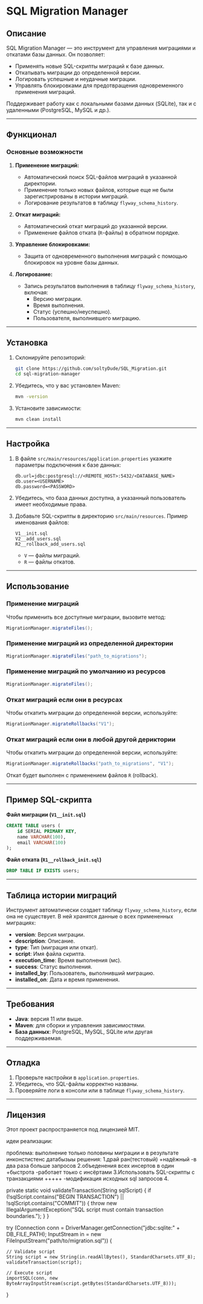 # SQL Migration Manager

## Описание
SQL Migration Manager — это инструмент для управления миграциями и откатами базы данных. Он позволяет:
- Применять новые SQL-скрипты миграций к базе данных.
- Откатывать миграции до определенной версии.
- Логировать успешные и неудачные миграции.
- Управлять блокировками для предотвращения одновременного применения миграций.

Поддерживает работу как с локальными базами данных (SQLite), так и с удаленными (PostgreSQL, MySQL и др.).

---

## Функционал
### Основные возможности
1. **Применение миграций:**
   - Автоматический поиск SQL-файлов миграций в указанной директории.
   - Применение только новых файлов, которые еще не были зарегистрированы в истории миграций.
   - Логирование результатов в таблицу `flyway_schema_history`.

2. **Откат миграций:**
   - Автоматический откат миграций до указанной версии.
   - Применение файлов отката (`R`-файлы) в обратном порядке.

3. **Управление блокировками:**
   - Защита от одновременного выполнения миграций с помощью блокировок на уровне базы данных.

4. **Логирование:**
   - Запись результатов выполнения в таблицу `flyway_schema_history`, включая:
     - Версию миграции.
     - Время выполнения.
     - Статус (успешно/неуспешно).
     - Пользователя, выполнившего миграцию.

---

## Установка
1. Склонируйте репозиторий:
   ```bash
   git clone https://github.com/soltyDude/SQL_Migration.git
   cd sql-migration-manager
   ```

2. Убедитесь, что у вас установлен Maven:
   ```bash
   mvn -version
   ```

3. Установите зависимости:
   ```bash
   mvn clean install
   ```

---

## Настройка
1. В файле `src/main/resources/application.properties` укажите параметры подключения к базе данных:
   ```properties
   db.url=jdbc:postgresql://<REMOTE_HOST>:5432/<DATABASE_NAME>
   db.user=<USERNAME>
   db.password=<PASSWORD>
   ```

2. Убедитесь, что база данных доступна, а указанный пользователь имеет необходимые права.

3. Добавьте SQL-скрипты в директорию `src/main/resources`. Пример именования файлов:
   ```
   V1__init.sql
   V2__add_users.sql
   R2__rollback_add_users.sql
   ```
   - `V` — файлы миграций.
   - `R` — файлы откатов.

---

## Использование
### Применение миграций
Чтобы применить все доступные миграции, вызовите метод:
```java
MigrationManager.migrateFiles();
```

### Применение миграций из определенной директории
```java
MigrationManager.migrateFiles("path_to_migrations");
```
### Применение миграций по умолчанию из ресурсов 
```java
MigrationManager.migrateFiles();
```

### Откат миграций если они в ресурсах 
Чтобы откатить миграции до определенной версии, используйте:
```java
MigrationManager.migrateRollbacks("V1");
```

### Откат миграций если они в любой другой дериктории 
Чтобы откатить миграции до определенной версии, используйте:
```java
MigrationManager.migrateRollbacks("path_to_migrations", "V1");
```

Откат будет выполнен с применением файлов `R` (rollback).

---

## Пример SQL-скрипта
**Файл миграции (`V1__init.sql`)**
```sql
CREATE TABLE users (
    id SERIAL PRIMARY KEY,
    name VARCHAR(100),
    email VARCHAR(100)
);
```

**Файл отката (`R1__rollback_init.sql`)**
```sql
DROP TABLE IF EXISTS users;
```

---

## Таблица истории миграций
Инструмент автоматически создает таблицу `flyway_schema_history`, если она не существует. В ней хранятся данные о всех примененных миграциях:
- **version**: Версия миграции.
- **description**: Описание.
- **type**: Тип (миграция или откат).
- **script**: Имя файла скрипта.
- **execution_time**: Время выполнения (мс).
- **success**: Статус выполнения.
- **installed_by**: Пользователь, выполнивший миграцию.
- **installed_on**: Дата и время применения.

---

## Требования
- **Java**: версия 11 или выше.
- **Maven**: для сборки и управления зависимостями.
- **База данных**: PostgreSQL, MySQL, SQLite или другая поддерживаемая.

---

## Отладка
1. Проверьте настройки в `application.properties`.
2. Убедитесь, что SQL-файлы корректно названы.
3. Проверяйте логи в консоли или в таблице `flyway_schema_history`.

---

## Лицензия
Этот проект распространяется под лицензией MIT.


идеи реализации:

проблема: выполнение только половины миграции и в результате инконстистенс датабызыы
решения: 
1.драй ран(тестовый) +надёжный -в два раза больше запросов 
2.объеденения всех инсертов в один +быстрота -работает тоько с инсёртами
3.Использовать SQL-скрипты с транзакциями +++++ -модификация исходных sql запросов 
4.

private static void validateTransaction(String sqlScript) {
    if (!sqlScript.contains("BEGIN TRANSACTION") || !sqlScript.contains("COMMIT")) {
        throw new IllegalArgumentException("SQL script must contain transaction boundaries.");
    }
}

try (Connection conn = DriverManager.getConnection("jdbc:sqlite:" + DB_FILE_PATH);
     InputStream in = new FileInputStream("path/to/migration.sql")) {

    // Validate script
    String script = new String(in.readAllBytes(), StandardCharsets.UTF_8);
    validateTransaction(script);

    // Execute script
    importSQL(conn, new ByteArrayInputStream(script.getBytes(StandardCharsets.UTF_8)));
}

